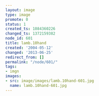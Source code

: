 ```yaml
---
layout: image
type: image
promote: 0
status: 1
created_ts: 1084360226
changed_ts: 1372159382
node_id: 601
title: lamb.10hand
created: '2004-05-12'
changed: '2013-06-25'
redirect_from: []
permalink: "/node/601/"
tags:
- imgn
images:
- src: image/images/lamb.10hand-601.jpg
  name: lamb.10hand-601.jpg
---
```


